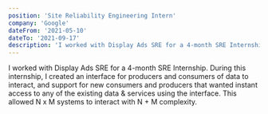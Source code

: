 ```yaml
---
position: 'Site Reliability Engineering Intern'
company: 'Google'
dateFrom: '2021-05-10'
dateTo: '2021-09-17'
description: 'I worked with Display Ads SRE for a 4-month SRE Internship. During this internship, I created an interface for producers and consumers of data to interact, and support for new consumers and producers that wanted instant access to any of the existing data & services using the interface. This allowed N x M systems to interact with N + M complexity.'
---
```


I worked with Display Ads SRE for a 4-month SRE Internship. During this internship, I created an interface for producers and consumers of data to interact, and support for new consumers and producers that wanted instant access to any of the existing data & services using the interface. This allowed N x M systems to interact with N + M complexity.